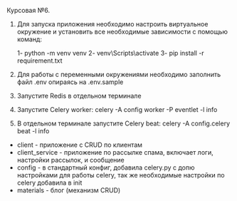 Курсовая №6.

1. Для запуска приложения необходимо настроить виртуальное окружение и установить все необходимые зависимости с помощью команд:

    1- python -m venv venv
    2- venv\Scripts\activate
    3- pip install -r requirement.txt
2. Для работы с переменными окружениями необходимо заполнить файл .env опираясь на .env.sample
3. Запустите Redis в отдельном терминале
4. Запустите Celery worker: celery -A config worker -P eventlet -l info
5. В отдельном терминале запустите Celery beat:  celery -A config.celery beat -l info
- client - приложение с CRUD по клиентам 
- client_service - приложение по рассылке спама, включает логи, настройки рассылок, и сообщение 
- config - в стандартный конфиг, добавила celery.py с допю настройками для работы celery,
так же необходимые настройки по celery добавила в init
- materials - блог (механизм CRUD)


